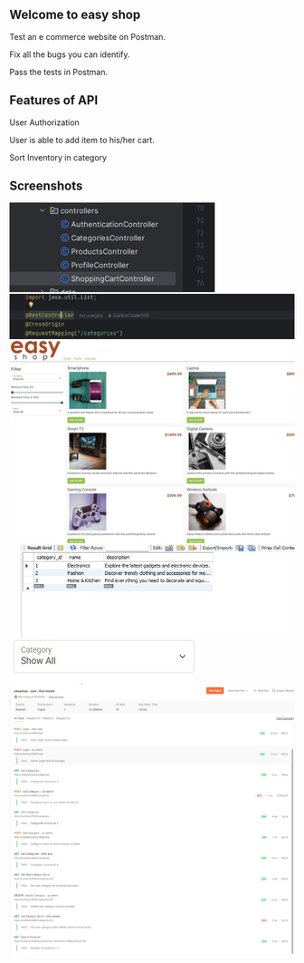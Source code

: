 ## Welcome to easy shop

Test an e commerce website on Postman. 

Fix all the bugs you can identify. 

Pass the tests in Postman. 

## Features of API

User Authorization

User is able to add item to his/her cart. 

Sort Inventory in category

## Screenshots 

![Controllers](Cap3Images/Controllers.jpg)
![Controller Code](Cap3Images/Controllercode.jpg)
![Website](Cap3Images/easyshop.jpg)
![Categories 1](Cap3Images/categories1.jpg)
![Categories 2](Cap3Images/categories2.jpg)
![Test Pass](Cap3Images/Testpass.jpg)
